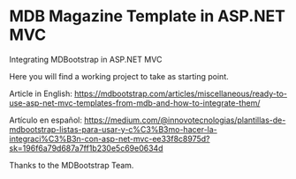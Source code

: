 # MDB Magazine Template in ASP.NET MVC

Integrating MDBootstrap in ASP.NET MVC

Here you will find a working project to take as starting point.

Article in English: https://mdbootstrap.com/articles/miscellaneous/ready-to-use-asp-net-mvc-templates-from-mdb-and-how-to-integrate-them/

Artículo en español: https://medium.com/@innovotecnologias/plantillas-de-mdbootstrap-listas-para-usar-y-c%C3%B3mo-hacer-la-integraci%C3%B3n-con-asp-net-mvc-ee33f8c8975d?sk=196f6a79d687a7ff1b230e5c69e0634d

Thanks to the MDBootstrap Team.
